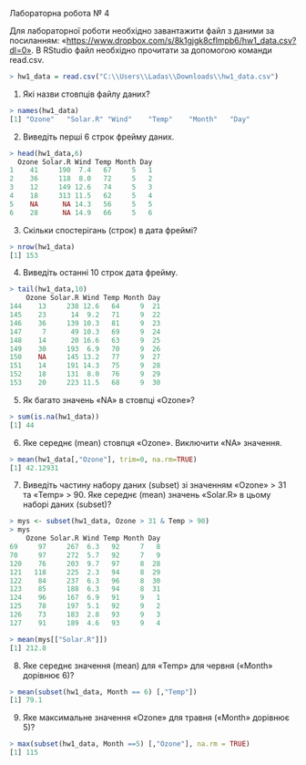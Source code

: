 Лабораторна робота № 4

Для лабораторної роботи необхідно завантажити файл з даними за посиланням: «https://www.dropbox.com/s/8k1gjgk8cflmpb6/hw1_data.csv?dl=0».
В RStudio файл необхідно прочитати за допомогою команди read.csv.

```r
> hw1_data = read.csv("C:\\Users\\Ladas\\Downloads\\hw1_data.csv")
```

1.	Які назви стовпців файлу даних?
```r
> names(hw1_data)
[1] "Ozone"   "Solar.R" "Wind"    "Temp"    "Month"   "Day"   
```

2.	Виведіть перші 6 строк фрейму даних.
```r
> head(hw1_data,6)
  Ozone Solar.R Wind Temp Month Day
1    41     190  7.4   67     5   1
2    36     118  8.0   72     5   2
3    12     149 12.6   74     5   3
4    18     313 11.5   62     5   4
5    NA      NA 14.3   56     5   5
6    28      NA 14.9   66     5   6
```

3.	Скільки спостерігань (строк) в дата фреймі?
```r
> nrow(hw1_data)
[1] 153
```

4.	Виведіть останні 10 строк дата фрейму.
```r
> tail(hw1_data,10)
    Ozone Solar.R Wind Temp Month Day
144    13     238 12.6   64     9  21
145    23      14  9.2   71     9  22
146    36     139 10.3   81     9  23
147     7      49 10.3   69     9  24
148    14      20 16.6   63     9  25
149    30     193  6.9   70     9  26
150    NA     145 13.2   77     9  27
151    14     191 14.3   75     9  28
152    18     131  8.0   76     9  29
153    20     223 11.5   68     9  30
```

5.	Як багато значень «NA» в стовпці «Ozone»?
```r
> sum(is.na(hw1_data))
[1] 44
```

6.	Яке середнє (mean) стовпця «Ozone». Виключити «NA» значення.
```r
> mean(hw1_data[,"Ozone"], trim=0, na.rm=TRUE)
[1] 42.12931
```
7.	Виведіть частину набору даних (subset) зі значенням «Ozone» > 31 та «Temp» > 90. Яке середнє (mean) значень «Solar.R» в цьому наборі даних (subset)?
```r
> mys <- subset(hw1_data, Ozone > 31 & Temp > 90)
> mys
    Ozone Solar.R Wind Temp Month Day
69     97     267  6.3   92     7   8
70     97     272  5.7   92     7   9
120    76     203  9.7   97     8  28
121   118     225  2.3   94     8  29
122    84     237  6.3   96     8  30
123    85     188  6.3   94     8  31
124    96     167  6.9   91     9   1
125    78     197  5.1   92     9   2
126    73     183  2.8   93     9   3
127    91     189  4.6   93     9   4

> mean(mys[["Solar.R"]])
[1] 212.8
```

8.	Яке середнє значення (mean) для «Temp» для червня («Month» дорівнює 6)?
```r
> mean(subset(hw1_data, Month == 6) [,"Temp"])
[1] 79.1
```
9.	Яке максимальне значення «Ozone» для травня («Month» дорівнює 5)?
```r
> max(subset(hw1_data, Month ==5) [,"Ozone"], na.rm = TRUE)
[1] 115
```

